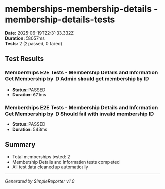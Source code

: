 # memberships-membership-details - membership-details-tests

**Date:** 2025-06-19T22:31:33.332Z  
**Duration:** 58057ms  
**Tests:** 2 (2 passed, 0 failed)

## Test Results


### Memberships E2E Tests - Membership Details and Information Get Membership by ID Admin should get membership by ID
- **Status:** PASSED
- **Duration:** 671ms



### Memberships E2E Tests - Membership Details and Information Get Membership by ID Should fail with invalid membership ID
- **Status:** PASSED
- **Duration:** 543ms



## Summary

- Total memberships tested: 2
- Membership Details and Information tests completed
- All test data cleaned up automatically

---
*Generated by SimpleReporter v1.0*
